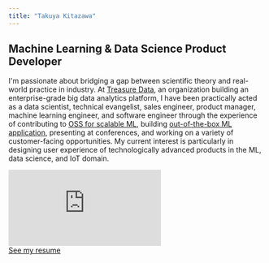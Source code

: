 ```yaml
---
title: "Takuya Kitazawa"
---
```


## Machine Learning &amp; Data Science Product Developer

I'm passionate about bridging a gap between scientific theory and real-world practice in industry. At [Treasure Data](https://www.treasuredata.com/), an organization building an enterprise-grade big data analytics platform, I have been practically acted as a data scientist, technical evangelist, sales engineer, product manager, machine learning engineer, and software engineer through the experience of contributing to [OSS for scalable ML](https://github.com/apache/incubator-hivemall/), building [out-of-the-box ML application](https://speakerdeck.com/takuti/machine-learning-and-natural-language-processing-on-treasure-cdp), presenting at conferences, and working on a variety of customer-facing opportunities. My current interest is particularly in designing user experience of technologically advanced products in the ML, data science, and IoT domain.

<span class="iframe-container">
  <iframe src="https://www.youtube.com/embed/videoseries?list=PLlPB-75bA51dGSvPdvkciCrQEi266Xjha" frameborder="0" allow="accelerometer; autoplay; encrypted-media; gyroscope; picture-in-picture" allowfullscreen></iframe>
</span>

<div class="pagination__buttons">
  <span class="button">
    <a href="/cv">
        <span class="button__text">See my resume</span>
    </a>
  </span>
</div>